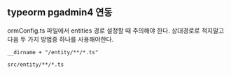 ## typeorm pgadmin4 연동

ormConfig.ts 파일에서 entities 경로 설정할 때 주의해야 한다. 상대경로로 적지말고 다음 두 가지 방법중 하나를 사용해야한다.

```
__dirname + "/entity/**/*.ts"

src/entity/**/*.ts
```
